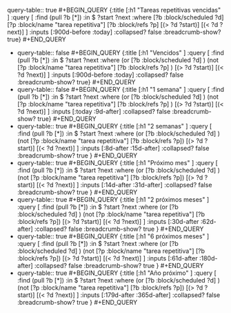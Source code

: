 query-table:: true
#+BEGIN_QUERY
{:title [:h1 "Tareas repetitivas vencidas" ]
:query [
  :find (pull ?b [*])
  :in $ ?start ?next
  :where
    [?b :block/scheduled ?d]
    [?p :block/name "tarea repetitiva"]
    [?b :block/refs ?p]
    [(> ?d ?start)]
    [(< ?d ?next)]
]
:inputs [:900d-before :today]
:collapsed? false
:breadcrumb-show? true}
#+END_QUERY

- query-table:: false
  #+BEGIN_QUERY
  {:title [:h1 "Vencidos" ]
  :query [
    :find (pull ?b [*])
    :in $ ?start ?next
    :where
      (or
          [?b :block/scheduled ?d]
      )
      (not
        [?p :block/name "tarea repetitiva"]
        [?b :block/refs ?p]
      )
      [(> ?d ?start)]
      [(< ?d ?next)]
  ]
  :inputs [:900d-before :today]
  :collapsed? false
  :breadcrumb-show? true}
  #+END_QUERY
- query-table:: false
  #+BEGIN_QUERY
  {:title [:h1 "1 semana" ]
  :query [
    :find (pull ?b [*])
    :in $ ?start ?next
    :where
      (or
          [?b :block/scheduled ?d]
      )
      (not
        [?p :block/name "tarea repetitiva"]
        [?b :block/refs ?p]
      )
      [(> ?d ?start)]
      [(< ?d ?next)]
  ]
  :inputs [:today :9d-after]
  :collapsed? false
  :breadcrumb-show? true}
  #+END_QUERY
- query-table:: true
  #+BEGIN_QUERY
  {:title [:h1 "2 semanas" ]
      :query [
        :find (pull ?b [*])
        :in $ ?start ?next
        :where
          (or
            [?b :block/scheduled ?d]
          )
          (not [?p :block/name "tarea repetitiva"]
          [?b :block/refs ?p])
          [(> ?d ?start)]
          [(< ?d ?next)]
      ]
      :inputs [:8d-after :15d-after]
      :collapsed? false
      :breadcrumb-show? true
    }
    #+END_QUERY
- query-table:: true
  #+BEGIN_QUERY
  {:title [:h1 "Próximo mes" ]
      :query [
        :find (pull ?b [*])
        :in $ ?start ?next
        :where
          (or
            [?b :block/scheduled ?d]
          )
          (not [?p :block/name "tarea repetitiva"]
          [?b :block/refs ?p])
          [(> ?d ?start)]
          [(< ?d ?next)]
      ]
      :inputs [:14d-after :31d-after]
      :collapsed? false
      :breadcrumb-show? true
    }
    #+END_QUERY
- query-table:: true
  #+BEGIN_QUERY
  {:title [:h1 "2 próximos meses" ]
      :query [
        :find (pull ?b [*])
        :in $ ?start ?next
        :where
          (or
            [?b :block/scheduled ?d]
          )
          (not [?p :block/name "tarea repetitiva"]
          [?b :block/refs ?p])
          [(> ?d ?start)]
          [(< ?d ?next)]
      ]
      :inputs [:30d-after :62d-after]
      :collapsed? false
      :breadcrumb-show? true
    }
    #+END_QUERY
- query-table:: true
  #+BEGIN_QUERY
  {:title [:h1 "6 próximos meses" ]
      :query [
        :find (pull ?b [*])
        :in $ ?start ?next
        :where
          (or
            [?b :block/scheduled ?d]
          )
          (not [?p :block/name "tarea repetitiva"]
          [?b :block/refs ?p])
          [(> ?d ?start)]
          [(< ?d ?next)]
      ]
      :inputs [:61d-after :180d-after]
      :collapsed? false
      :breadcrumb-show? true
    }
    #+END_QUERY
- query-table:: true
  #+BEGIN_QUERY
  {:title [:h1 "Año próximo" ]
      :query [
        :find (pull ?b [*])
        :in $ ?start ?next
        :where
          (or
            [?b :block/scheduled ?d]
          )
          (not [?p :block/name "tarea repetitiva"]
          [?b :block/refs ?p])
          [(> ?d ?start)]
          [(< ?d ?next)]
      ]
      :inputs [:179d-after :365d-after]
      :collapsed? false
      :breadcrumb-show? true
    }
    #+END_QUERY